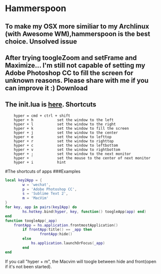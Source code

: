Hammerspoon
====
To make my OSX more similiar to my Archlinux (with Awesome WM),hammerspoon is the best choice.
Unsolved issue
----
After trying toogleZoom and setFrame and Maximize...
I'm still not capable of setting my Adobe Photoshop CC to fill the screen for unknown reasons.
Please share with me if you can improve it :)
Download
----
The init.lua is [here](https://github.com/dcrozz/.hammerspoon/blob/master/init.lua).
Shortcuts
----
		hyper = cmd + ctrl + shift
		hyper + h			set the window to the left
		hyper + l			set the window to the right 
		hyper + k			set the window to fill the screen
		hyper + j			set the window to the center
		hyper + e			set the window to lefttop
		hyper + r			set the window to righttop
		hyper + c			set the window to leftbottom
		hyper + v			set the window to rightbottom
		hyper + ;			set the window to the next monitor
		hyper + `			set the mouse to the center of next monitor
		hyper + i			hint
#The shortcuts of apps
###Examples
```Lua
local key2App = {
	    w = 'wechat',
		p = 'Adobe Photoshop CC',
		s = 'Sublime Text 2',
		m = 'MacVim'
}
for key, app in pairs(key2App) do
	    hs.hotkey.bind(hyper, key, function() toogleApp(app) end)
end
function toogleApp(_app) 
    frontApp = hs.application.frontmostApplication()
	    if frontApp:title() == _app then
				frontApp:hide()
		else
			hs.application.launchOrFocus(_app)
		end
end
```
If you call "hyper + m", the Macvim will toogle between hide and front(open if it's not been started).
